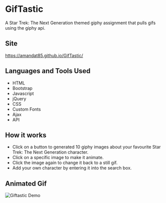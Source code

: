 # GifTastic
A Star Trek: The Next Generation themed giphy assignment that pulls gifs using the giphy api.

## Site
https://amandat85.github.io/GifTastic/

## Languages and Tools Used
* HTML
* Bootstrap
* Javascript
* jQuery
* CSS
* Custom Fonts
* Ajax
* API

## How it works
* Click on a button to generated 10 giphy images about your favourite Star Trek: The Next Generation character.
* Click on a specific image to make it animate.
* Click the image again to change it back to a still gif.
* Add your own character by entering it into the search box.

## Animated Gif
![Giftastic Demo](giftastic.gif)
